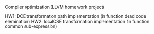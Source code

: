 Compiler optimization (LLVM home work project)

HW1: DCE transformation path implementation (in function dead code elemination)
HW2: localCSE transformation implementation (in function common sub-expression)

